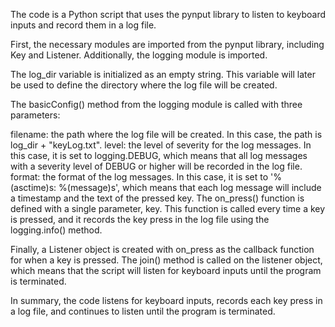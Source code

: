 The code is a Python script that uses the pynput library to listen to keyboard inputs and record them in a log file.

First, the necessary modules are imported from the pynput library, including Key and Listener. Additionally, the logging module is imported.

The log_dir variable is initialized as an empty string. This variable will later be used to define the directory where the log file will be created.

The basicConfig() method from the logging module is called with three parameters:

filename: the path where the log file will be created. In this case, the path is log_dir + "keyLog.txt".
level: the level of severity for the log messages. In this case, it is set to logging.DEBUG, which means that all log messages with a severity level of DEBUG or higher will be recorded in the log file.
format: the format of the log messages. In this case, it is set to '%(asctime)s: %(message)s', which means that each log message will include a timestamp and the text of the pressed key.
The on_press() function is defined with a single parameter, key. This function is called every time a key is pressed, and it records the key press in the log file using the logging.info() method.

Finally, a Listener object is created with on_press as the callback function for when a key is pressed. The join() method is called on the listener object, which means that the script will listen for keyboard inputs until the program is terminated.

In summary, the code listens for keyboard inputs, records each key press in a log file, and continues to listen until the program is terminated.
